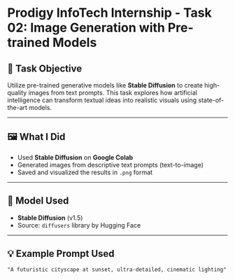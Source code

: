 # Prodigy InfoTech Internship - Task 02: Image Generation with Pre-trained Models

## 🎯 Task Objective

Utilize pre-trained generative models like **Stable Diffusion** to create high-quality images from text prompts. This task explores how artificial intelligence can transform textual ideas into realistic visuals using state-of-the-art models.

---

## 🖼️ What I Did

- Used **Stable Diffusion** on **Google Colab**
- Generated images from descriptive text prompts (text-to-image)
- Saved and visualized the results in `.png` format

---

## 🧠 Model Used

- **Stable Diffusion** (v1.5)  
- Source: `diffusers` library by Hugging Face

---

## 💡 Example Prompt Used

```text
"A futuristic cityscape at sunset, ultra-detailed, cinematic lighting"
